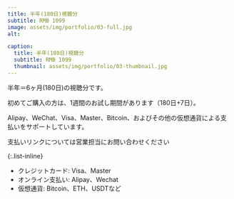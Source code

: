 ```yaml
---
title: 半年(180日)視聴分
subtitle: RMB 1099
image: assets/img/portfolio/03-full.jpg
alt:

caption:
  title: 半年(180日)視聴分
  subtitle: RMB 1099
  thumbnail: assets/img/portfolio/03-thumbnail.jpg
---
```

半年＝6ヶ月(180日)の視聴分です。

初めてご購入の方は、1週間のお試し期間があります（180日+7日）。

Alipay、WeChat、Visa、Master、Bitcoin、およびその他の仮想通貨による支払いをサポートしています。

支払いリンクについては営業担当にお問い合わせください

{:.list-inline}
- クレジットカード: Visa、Master
- オンライン支払い: Alipay、Wechat
- 仮想通貨: Bitcoin、ETH、USDTなど
